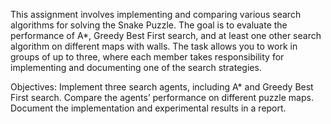 This assignment involves implementing and comparing various search algorithms for solving the Snake Puzzle. The goal is to evaluate the performance of A*, Greedy Best First search, and at least one other search algorithm on different maps with walls. The task allows you to work in groups of up to three, where each member takes responsibility for implementing and documenting one of the search strategies.

Objectives:
Implement three search agents, including A* and Greedy Best First search.
Compare the agents’ performance on different puzzle maps.
Document the implementation and experimental results in a report.
